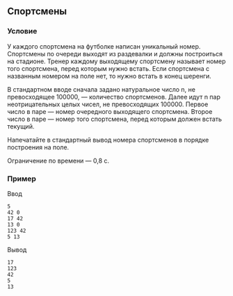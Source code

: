 ## Спортсмены ##

### Условие ###

У каждого спортсмена на футболке написан уникальный номер. Спортсмены по очереди выходят из раздевалки и должны построиться на стадионе. Тренер каждому выходящему спортсмену называет номер того спортсмена, перед которым нужно встать. Если спортсмена с названным номером на поле нет, то нужно встать в конец шеренги.

В стандартном вводе сначала задано натуральное число n, не превосходящее 100000, — количество спортсменов. Далее идут n пар неотрицательных целых чисел, не превосходящих 100000. Первое число в паре — номер очередного выходящего спортсмена. Второе число в паре — номер того спортсмена, перед которым должен встать текущий.

Напечатайте в стандартный вывод номера спортсменов в порядке построения на поле.

Ограничение по времени — 0,8 с.

### Пример ###

Ввод

```
5
42 0 
17 42 
13 0 
123 42
5 13
```
 
Вывод

```
17
123
42
5
13
```